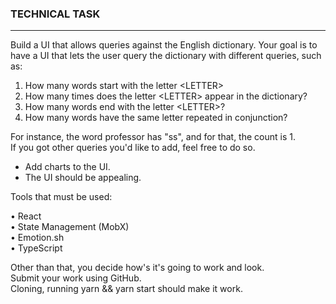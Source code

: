 ### TECHNICAL TASK
---
Build a UI that allows queries against the English dictionary.
Your goal is to have a UI that lets the user query the dictionary with different queries, such as:
1. How many words start with the letter &lt;LETTER&gt;
2. How many times does the letter &lt;LETTER&gt; appear in the dictionary?
3. How many words end with the letter &lt;LETTER&gt;?
4. How many words have the same letter repeated in conjunction? 

For instance, the word professor has "ss", and for that, the count is 1.\
If you got other queries you&#39;d like to add, feel free to do so.

- Add charts to the UI.
- The UI should be appealing.

Tools that must be used:

• React\
• State Management (MobX)\
• Emotion.sh\
• TypeScript

Other than that, you decide how&#39;s it&#39;s going to work and look.\
Submit your work using GitHub.\
Cloning, running yarn &amp;&amp; yarn start should make it work.